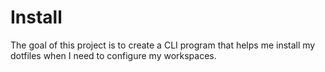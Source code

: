 # Install
The goal of this project is to create a CLI program that helps me install my dotfiles when I need to configure my workspaces.
